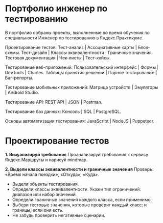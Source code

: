 # Портфолио инженер по тестированию 
В портфолио собраны проекты, выполненные во время обучения по специальности Инженер по тестированию в Яндекс.Практикуме.

Проектирование тестов:
        Тест-анализ | Ассоциативные карты | Блок-схемы.
        Тест-дизайн | Классы эквивалентности | Граничные значения.
        Тестовая документация | Чек-листы | Тест-кейсы.

Тестирование веб-приложений:
        Пользовательский интерфейс | Формы | DevTools | Charles.
        Таблицы принятия решений | Парное тестирование | Баг-репорты.

Тестирование мобильных приложений:
        Матрица устройств | Эмуляторы | Android Studio.

Тестирование API:
        REST API | JSON | Postman.

Тестирование баз данных:
        Консоль | SQL | PostgreSQL.

Основы автоматизации тестирования:
        JavaScript | NodeJS | Puppeteer.

  # Проектирование тестов

  **1. Визуализируй требования**
  Проанализируй требования к сервису Яндекс.Маршруты и нарисуй mindmap.
  
  **2. Выдели классы эквивалентности и граничные значения**
  Проверь: «Время начала поездки», «Откуда», «Куда».
  * Выдели объекты тестирования.
  * Определи классы эквивалентности. Укажи тип ограничений: диапазон или набор значений.
  * Определи граничные значения каждого класса, если применимо.
  * Выбери тестовые значения, которые проверят каждый класс; и границы, если они есть.
  * Не забудь проверить негативные сценарии.
